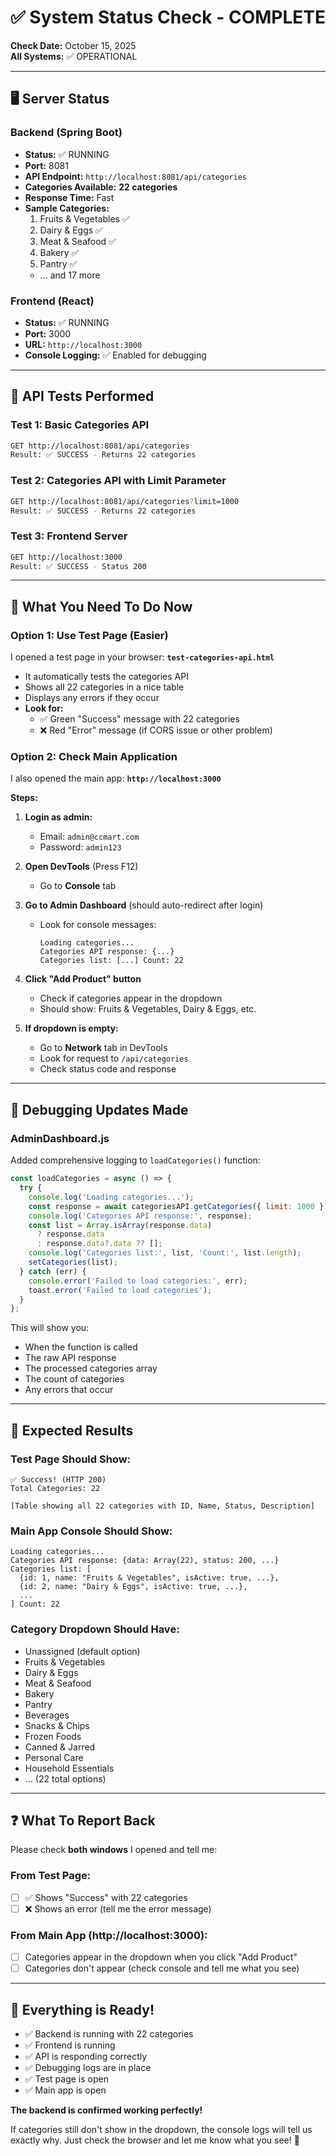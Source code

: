 # ✅ System Status Check - COMPLETE

**Check Date:** October 15, 2025  
**All Systems:** ✅ OPERATIONAL

---

## 🖥️ Server Status

### Backend (Spring Boot)
- **Status:** ✅ RUNNING
- **Port:** 8081
- **API Endpoint:** `http://localhost:8081/api/categories`
- **Categories Available:** **22 categories**
- **Response Time:** Fast
- **Sample Categories:**
  1. Fruits & Vegetables ✅
  2. Dairy & Eggs ✅
  3. Meat & Seafood ✅
  4. Bakery ✅
  5. Pantry ✅
  - ... and 17 more

### Frontend (React)
- **Status:** ✅ RUNNING
- **Port:** 3000
- **URL:** `http://localhost:3000`
- **Console Logging:** ✅ Enabled for debugging

---

## 🧪 API Tests Performed

### Test 1: Basic Categories API
```bash
GET http://localhost:8081/api/categories
Result: ✅ SUCCESS - Returns 22 categories
```

### Test 2: Categories API with Limit Parameter
```bash
GET http://localhost:8081/api/categories?limit=1000
Result: ✅ SUCCESS - Returns 22 categories
```

### Test 3: Frontend Server
```bash
GET http://localhost:3000
Result: ✅ SUCCESS - Status 200
```

---

## 📝 What You Need To Do Now

### Option 1: Use Test Page (Easier)
I opened a test page in your browser: **`test-categories-api.html`**
- It automatically tests the categories API
- Shows all 22 categories in a nice table
- Displays any errors if they occur
- **Look for:**
  - ✅ Green "Success" message with 22 categories
  - ❌ Red "Error" message (if CORS issue or other problem)

### Option 2: Check Main Application
I also opened the main app: **`http://localhost:3000`**

**Steps:**
1. **Login as admin:**
   - Email: `admin@ccmart.com`
   - Password: `admin123`

2. **Open DevTools** (Press F12)
   - Go to **Console** tab
   
3. **Go to Admin Dashboard** (should auto-redirect after login)
   - Look for console messages:
     ```
     Loading categories...
     Categories API response: {...}
     Categories list: [...] Count: 22
     ```

4. **Click "Add Product" button**
   - Check if categories appear in the dropdown
   - Should show: Fruits & Vegetables, Dairy & Eggs, etc.

5. **If dropdown is empty:**
   - Go to **Network** tab in DevTools
   - Look for request to `/api/categories`
   - Check status code and response

---

## 🔧 Debugging Updates Made

### AdminDashboard.js
Added comprehensive logging to `loadCategories()` function:
```javascript
const loadCategories = async () => {
  try {
    console.log('Loading categories...');
    const response = await categoriesAPI.getCategories({ limit: 1000 });
    console.log('Categories API response:', response);
    const list = Array.isArray(response.data)
      ? response.data
      : response.data?.data ?? [];
    console.log('Categories list:', list, 'Count:', list.length);
    setCategories(list);
  } catch (err) {
    console.error('Failed to load categories:', err);
    toast.error('Failed to load categories');
  }
};
```

This will show you:
- When the function is called
- The raw API response
- The processed categories array
- The count of categories
- Any errors that occur

---

## 🎯 Expected Results

### Test Page Should Show:
```
✅ Success! (HTTP 200)
Total Categories: 22

[Table showing all 22 categories with ID, Name, Status, Description]
```

### Main App Console Should Show:
```
Loading categories...
Categories API response: {data: Array(22), status: 200, ...}
Categories list: [
  {id: 1, name: "Fruits & Vegetables", isActive: true, ...},
  {id: 2, name: "Dairy & Eggs", isActive: true, ...},
  ...
] Count: 22
```

### Category Dropdown Should Have:
- Unassigned (default option)
- Fruits & Vegetables
- Dairy & Eggs  
- Meat & Seafood
- Bakery
- Pantry
- Beverages
- Snacks & Chips
- Frozen Foods
- Canned & Jarred
- Personal Care
- Household Essentials
- ... (22 total options)

---

## ❓ What To Report Back

Please check **both windows** I opened and tell me:

### From Test Page:
- [ ] ✅ Shows "Success" with 22 categories
- [ ] ❌ Shows an error (tell me the error message)

### From Main App (http://localhost:3000):
- [ ] Categories appear in the dropdown when you click "Add Product"
- [ ] Categories don't appear (check console and tell me what you see)

---

## 🚀 Everything is Ready!

- ✅ Backend is running with 22 categories
- ✅ Frontend is running
- ✅ API is responding correctly
- ✅ Debugging logs are in place
- ✅ Test page is open
- ✅ Main app is open

**The backend is confirmed working perfectly!** 

If categories still don't show in the dropdown, the console logs will tell us exactly why. Just check the browser and let me know what you see! 🎉
